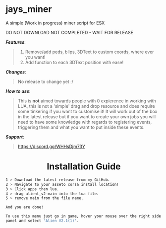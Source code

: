 # jays_miner
A simple (Work in progress) miner script for ESX


DO NOT DOWNLOAD NOT COMPLETED - WAIT FOR RELEASE


***Features***:
>1. Remove/add peds, blips, 3DText to custom coords, where ever you want!
>2. Add function to each 3DText position with ease!

***Changes***:
>No release to change yet :/

***How to use***:
>This is **not** aimed towards people with 0 expierence in working with LUA, this is not a 'simple' drag and drop resource and does require some tinkering if you want to customise it! It will work out of the box in the latest release but if you want to create your own jobs you will need to have some knowledge with regards to registering events, triggering them and what you want to put inside these events.

***Support***:
>https://discord.gg/WHHsDjm73Y

<h1 align="center">Installation Guide</a></h1> 

   ```sh
   1 > Download the latest release from my GitHub.
   2 > Navigate to your asseto corsa install location!
   3 > Click apps then lua.
   4 > drag alient_v2-main into the lua file.
   5 > remove main from the file name.  
   
   And you are done!
   
   To use this menu just go in game, hover your mouse over the right side of the screen to reveal the menu toggle
   panel and select 'Alien V2.1(1)'.
   ``` 
